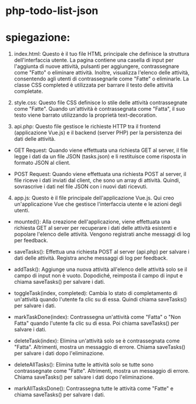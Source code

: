 # php-todo-list-json

# spiegazione:

1) index.html:
Questo è il tuo file HTML principale che definisce la struttura dell'interfaccia utente. La pagina contiene una casella di input per l'aggiunta di nuove attività, pulsanti per aggiungere, contrassegnare come "Fatto" o eliminare attività. Inoltre, visualizza l'elenco delle attività, consentendo agli utenti di contrassegnarle come "Fatte" o eliminarle. La classe CSS completed è utilizzata per barrare il testo delle attività completate.



2) style.css: 
Questo file CSS definisce lo stile delle attività contrassegnate come "Fatte". Quando un'attività è contrassegnata come "Fatta", il suo testo viene barrato utilizzando la proprietà text-decoration.



3) api.php: 
Questo file gestisce le richieste HTTP tra il frontend (applicazione Vue.js) e il backend (server PHP) per la persistenza dei dati delle attività.

- GET Request: Quando viene effettuata una richiesta GET al server, il file legge i dati da un file JSON (tasks.json) e li restituisce come risposta in formato JSON al client.

- POST Request: Quando viene effettuata una richiesta POST al server, il file riceve i dati inviati dal client, che sono un array di attività. Quindi, sovrascrive i dati nel file JSON con i nuovi dati ricevuti.



4) app.js: 
Questo è il file principale dell'applicazione Vue.js. Qui creo un'applicazione Vue che gestisce l'interfaccia utente e le azioni degli utenti.

- mounted(): Alla creazione dell'applicazione, viene effettuata una richiesta GET al server per recuperare i dati delle attività esistenti e popolare l'elenco delle attività. Vengono registrati anche messaggi di log per feedback.

- saveTasks(): Effettua una richiesta POST al server (api.php) per salvare i dati delle attività. Registra anche messaggi di log per feedback.

- addTask(): Aggiunge una nuova attività all'elenco delle attività solo se il campo di input non è vuoto. Dopodiché, reimposta il campo di input e chiama saveTasks() per salvare i dati.

- toggleTask(index, completed): Cambia lo stato di completamento di un'attività quando l'utente fa clic su di essa. Quindi chiama saveTasks() per salvare i dati.

- markTaskDone(index): Contrassegna un'attività come "Fatta" o "Non Fatta" quando l'utente fa clic su di essa. Poi chiama saveTasks() per salvare i dati.

- deleteTask(index): Elimina un'attività solo se è contrassegnata come "Fatta". Altrimenti, mostra un messaggio di errore. Chiama saveTasks() per salvare i dati dopo l'eliminazione.

- deleteAllTasks(): Elimina tutte le attività solo se tutte sono contrassegnate come "Fatte". Altrimenti, mostra un messaggio di errore. Chiama saveTasks() per salvare i dati dopo l'eliminazione.

- markAllTasksDone(): Contrassegna tutte le attività come "Fatte" e chiama saveTasks() per salvare i dati.
